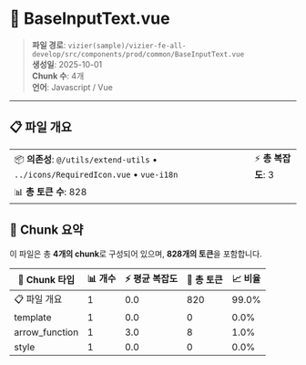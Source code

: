 # 📄 BaseInputText.vue

> **파일 경로**: `vizier(sample)/vizier-fe-all-develop/src/components/prod/common/BaseInputText.vue`  
> **생성일**: 2025-10-01  
> **Chunk 수**: 4개  
> **언어**: Javascript / Vue
---





## 📋 파일 개요

| | |
|--|--|
| 📦 **의존성**: `@/utils/extend-utils` • `../icons/RequiredIcon.vue` • `vue-i18n` | ⚡ **총 복잡도**: 3 |
| 📊 **총 토큰 수**: 828 |  |






## 🧩 Chunk 요약

이 파일은 총 **4개의 chunk**로 구성되어 있으며, **828개의 토큰**을 포함합니다.

| 🧩 Chunk 타입 | 📊 개수 | ⚡ 평균 복잡도 | 📝 총 토큰 | 📈 비율 |
|---------------|--------|-------------|----------|--------|
| 📋 파일 개요 | 1 | 0.0 | 820 | 99.0% |
| template | 1 | 0.0 | 0 | 0.0% |
| arrow_function | 1 | 3.0 | 8 | 1.0% |
| style | 1 | 0.0 | 0 | 0.0% |

